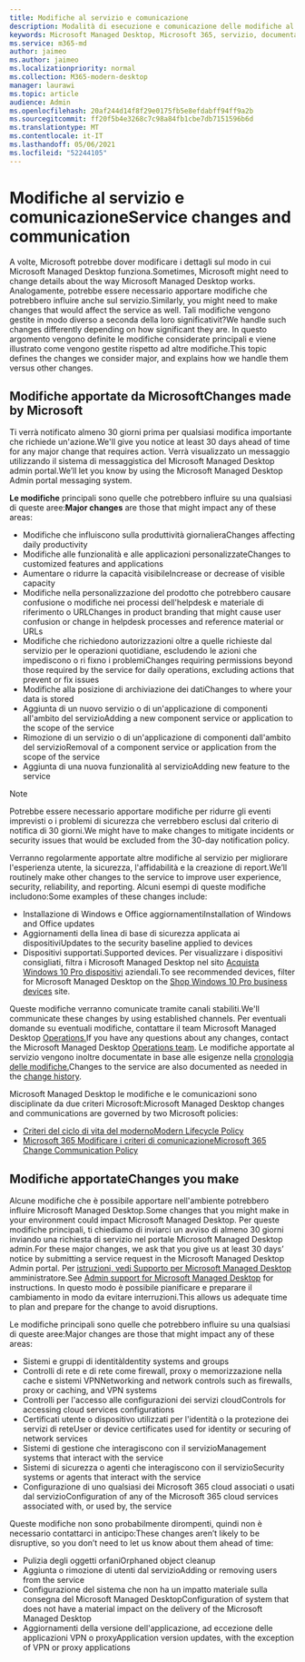 ```yaml
---
title: Modifiche al servizio e comunicazione
description: Modalità di esecuzione e comunicazione delle modifiche al servizio
keywords: Microsoft Managed Desktop, Microsoft 365, servizio, documentazione
ms.service: m365-md
author: jaimeo
ms.author: jaimeo
ms.localizationpriority: normal
ms.collection: M365-modern-desktop
manager: laurawi
ms.topic: article
audience: Admin
ms.openlocfilehash: 20af244d14f8f29e0175fb5e8efdabff94ff9a2b
ms.sourcegitcommit: ff20f5b4e3268c7c98a84fb1cbe7db7151596b6d
ms.translationtype: MT
ms.contentlocale: it-IT
ms.lasthandoff: 05/06/2021
ms.locfileid: "52244105"
---
```

# <a name="service-changes-and-communication"></a><span data-ttu-id="d49eb-104">Modifiche al servizio e comunicazione</span><span class="sxs-lookup"><span data-stu-id="d49eb-104">Service changes and communication</span></span>

<span data-ttu-id="d49eb-105">A volte, Microsoft potrebbe dover modificare i dettagli sul modo in cui Microsoft Managed Desktop funziona.</span><span class="sxs-lookup"><span data-stu-id="d49eb-105">Sometimes, Microsoft might need to change details about the way Microsoft Managed Desktop works.</span></span> <span data-ttu-id="d49eb-106">Analogamente, potrebbe essere necessario apportare modifiche che potrebbero influire anche sul servizio.</span><span class="sxs-lookup"><span data-stu-id="d49eb-106">Similarly, you might need to make changes that would affect the service as well.</span></span> <span data-ttu-id="d49eb-107">Tali modifiche vengono gestite in modo diverso a seconda della loro significativit?</span><span class="sxs-lookup"><span data-stu-id="d49eb-107">We handle such changes differently depending on how significant they are.</span></span> <span data-ttu-id="d49eb-108">In questo argomento vengono definite le modifiche considerate principali e viene illustrato come vengono gestite rispetto ad altre modifiche.</span><span class="sxs-lookup"><span data-stu-id="d49eb-108">This topic defines the changes we consider major, and explains how we handle them versus other changes.</span></span>



## <a name="changes-made-by-microsoft"></a><span data-ttu-id="d49eb-109">Modifiche apportate da Microsoft</span><span class="sxs-lookup"><span data-stu-id="d49eb-109">Changes made by Microsoft</span></span>

<span data-ttu-id="d49eb-110">Ti verrà notificato almeno 30 giorni prima per qualsiasi modifica importante che richiede un'azione.</span><span class="sxs-lookup"><span data-stu-id="d49eb-110">We'll give you notice at least 30 days ahead of time for any major change that requires action.</span></span> <span data-ttu-id="d49eb-111">Verrà visualizzato un messaggio utilizzando il sistema di messaggistica del Microsoft Managed Desktop admin portal.</span><span class="sxs-lookup"><span data-stu-id="d49eb-111">We’ll let you know by using the Microsoft Managed Desktop Admin portal messaging system.</span></span>

<span data-ttu-id="d49eb-112">**Le modifiche** principali sono quelle che potrebbero influire su una qualsiasi di queste aree:</span><span class="sxs-lookup"><span data-stu-id="d49eb-112">**Major changes** are those that might impact any of these areas:</span></span>
- <span data-ttu-id="d49eb-113">Modifiche che influiscono sulla produttività giornaliera</span><span class="sxs-lookup"><span data-stu-id="d49eb-113">Changes affecting daily productivity</span></span>
- <span data-ttu-id="d49eb-114">Modifiche alle funzionalità e alle applicazioni personalizzate</span><span class="sxs-lookup"><span data-stu-id="d49eb-114">Changes to customized features and applications</span></span>
- <span data-ttu-id="d49eb-115">Aumentare o ridurre la capacità visibile</span><span class="sxs-lookup"><span data-stu-id="d49eb-115">Increase or decrease of visible capacity</span></span>
- <span data-ttu-id="d49eb-116">Modifiche nella personalizzazione del prodotto che potrebbero causare confusione o modifiche nei processi dell'helpdesk e materiale di riferimento o URL</span><span class="sxs-lookup"><span data-stu-id="d49eb-116">Changes in product branding that might cause user confusion or change in helpdesk processes and reference material or URLs</span></span>
- <span data-ttu-id="d49eb-117">Modifiche che richiedono autorizzazioni oltre a quelle richieste dal servizio per le operazioni quotidiane, escludendo le azioni che impediscono o ri fixno i problemi</span><span class="sxs-lookup"><span data-stu-id="d49eb-117">Changes requiring permissions beyond those required by the service for daily operations, excluding actions that prevent or fix issues</span></span>
- <span data-ttu-id="d49eb-118">Modifiche alla posizione di archiviazione dei dati</span><span class="sxs-lookup"><span data-stu-id="d49eb-118">Changes to where your data is stored</span></span>
- <span data-ttu-id="d49eb-119">Aggiunta di un nuovo servizio o di un'applicazione di componenti all'ambito del servizio</span><span class="sxs-lookup"><span data-stu-id="d49eb-119">Adding a new component service or application to the scope of the service</span></span>
- <span data-ttu-id="d49eb-120">Rimozione di un servizio o di un'applicazione di componenti dall'ambito del servizio</span><span class="sxs-lookup"><span data-stu-id="d49eb-120">Removal of a component service or application from the scope of the service</span></span>
- <span data-ttu-id="d49eb-121">Aggiunta di una nuova funzionalità al servizio</span><span class="sxs-lookup"><span data-stu-id="d49eb-121">Adding new feature to the service</span></span>

> [!NOTE]
> <span data-ttu-id="d49eb-122">Potrebbe essere necessario apportare modifiche per ridurre gli eventi imprevisti o i problemi di sicurezza che verrebbero esclusi dal criterio di notifica di 30 giorni.</span><span class="sxs-lookup"><span data-stu-id="d49eb-122">We might have to make changes to mitigate incidents or security issues that would be excluded from the 30-day notification policy.</span></span>

<span data-ttu-id="d49eb-123">Verranno regolarmente apportate altre modifiche al servizio per migliorare l'esperienza utente, la sicurezza, l'affidabilità e la creazione di report.</span><span class="sxs-lookup"><span data-stu-id="d49eb-123">We’ll routinely make other changes to the service to improve user experience, security, reliability, and reporting.</span></span> <span data-ttu-id="d49eb-124">Alcuni esempi di queste modifiche includono:</span><span class="sxs-lookup"><span data-stu-id="d49eb-124">Some examples of these changes include:</span></span>

- <span data-ttu-id="d49eb-125">Installazione di Windows e Office aggiornamenti</span><span class="sxs-lookup"><span data-stu-id="d49eb-125">Installation of Windows and Office updates</span></span>
- <span data-ttu-id="d49eb-126">Aggiornamenti della linea di base di sicurezza applicata ai dispositivi</span><span class="sxs-lookup"><span data-stu-id="d49eb-126">Updates to the security baseline applied to devices</span></span>
- <span data-ttu-id="d49eb-127">Dispositivi supportati.</span><span class="sxs-lookup"><span data-stu-id="d49eb-127">Supported devices.</span></span> <span data-ttu-id="d49eb-128">Per visualizzare i dispositivi consigliati, filtra i Microsoft Managed Desktop nel sito [Acquista Windows 10 Pro dispositivi](https://www.microsoft.com/windowsforbusiness/view-all-devices) aziendali.</span><span class="sxs-lookup"><span data-stu-id="d49eb-128">To see recommended devices, filter for Microsoft Managed Desktop on the [Shop Windows 10 Pro business devices](https://www.microsoft.com/windowsforbusiness/view-all-devices) site.</span></span>

<span data-ttu-id="d49eb-129">Queste modifiche verranno comunicate tramite canali stabiliti.</span><span class="sxs-lookup"><span data-stu-id="d49eb-129">We'll communicate these changes by using established channels.</span></span> <span data-ttu-id="d49eb-130">Per eventuali domande su eventuali modifiche, contattare il team Microsoft Managed Desktop [Operations.](../working-with-managed-desktop/admin-support.md)</span><span class="sxs-lookup"><span data-stu-id="d49eb-130">If you have any questions about any changes, contact the Microsoft Managed Desktop [Operations team](../working-with-managed-desktop/admin-support.md).</span></span> <span data-ttu-id="d49eb-131">Le modifiche apportate al servizio vengono inoltre documentate in base alle esigenze nella [cronologia delle modifiche.](../change-history-managed-desktop.md)</span><span class="sxs-lookup"><span data-stu-id="d49eb-131">Changes to the service are also documented as needed in the [change history](../change-history-managed-desktop.md).</span></span>

<span data-ttu-id="d49eb-132">Microsoft Managed Desktop le modifiche e le comunicazioni sono disciplinate da due criteri Microsoft:</span><span class="sxs-lookup"><span data-stu-id="d49eb-132">Microsoft Managed Desktop changes and communications are governed by two Microsoft policies:</span></span>
- [<span data-ttu-id="d49eb-133">Criteri del ciclo di vita del moderno</span><span class="sxs-lookup"><span data-stu-id="d49eb-133">Modern Lifecycle Policy</span></span>](https://support.microsoft.com/help/30881/modern-lifecycle-policy)
- [<span data-ttu-id="d49eb-134">Microsoft 365 Modificare i criteri di comunicazione</span><span class="sxs-lookup"><span data-stu-id="d49eb-134">Microsoft 365 Change Communication Policy</span></span>](/office365/admin/manage/message-center)

## <a name="changes-you-make"></a><span data-ttu-id="d49eb-135">Modifiche apportate</span><span class="sxs-lookup"><span data-stu-id="d49eb-135">Changes you make</span></span>

<span data-ttu-id="d49eb-136">Alcune modifiche che è possibile apportare nell'ambiente potrebbero influire Microsoft Managed Desktop.</span><span class="sxs-lookup"><span data-stu-id="d49eb-136">Some changes that you might make in your environment could impact Microsoft Managed Desktop.</span></span> <span data-ttu-id="d49eb-137">Per queste modifiche principali, ti chiediamo di inviarci un avviso di almeno 30 giorni inviando una richiesta di servizio nel portale Microsoft Managed Desktop admin.</span><span class="sxs-lookup"><span data-stu-id="d49eb-137">For these major changes, we ask that you give us at least 30 days’ notice by submitting a service request in the Microsoft Managed Desktop Admin portal.</span></span> <span data-ttu-id="d49eb-138">Per [istruzioni, vedi Supporto per Microsoft Managed Desktop](../working-with-managed-desktop/admin-support.md) amministratore.</span><span class="sxs-lookup"><span data-stu-id="d49eb-138">See [Admin support for Microsoft Managed Desktop](../working-with-managed-desktop/admin-support.md) for instructions.</span></span> <span data-ttu-id="d49eb-139">In questo modo è possibile pianificare e preparare il cambiamento in modo da evitare interruzioni.</span><span class="sxs-lookup"><span data-stu-id="d49eb-139">This allows us adequate time to plan and prepare for the change to avoid disruptions.</span></span>

<span data-ttu-id="d49eb-140">Le modifiche principali sono quelle che potrebbero influire su una qualsiasi di queste aree:</span><span class="sxs-lookup"><span data-stu-id="d49eb-140">Major changes are those that might impact any of these areas:</span></span>

- <span data-ttu-id="d49eb-141">Sistemi e gruppi di identità</span><span class="sxs-lookup"><span data-stu-id="d49eb-141">Identity systems and groups</span></span>
- <span data-ttu-id="d49eb-142">Controlli di rete e di rete come firewall, proxy o memorizzazione nella cache e sistemi VPN</span><span class="sxs-lookup"><span data-stu-id="d49eb-142">Networking and network controls such as firewalls, proxy or caching, and VPN systems</span></span>
- <span data-ttu-id="d49eb-143">Controlli per l'accesso alle configurazioni dei servizi cloud</span><span class="sxs-lookup"><span data-stu-id="d49eb-143">Controls for accessing cloud services configurations</span></span>
- <span data-ttu-id="d49eb-144">Certificati utente o dispositivo utilizzati per l'identità o la protezione dei servizi di rete</span><span class="sxs-lookup"><span data-stu-id="d49eb-144">User or device certificates used for identity or securing of network services</span></span>
- <span data-ttu-id="d49eb-145">Sistemi di gestione che interagiscono con il servizio</span><span class="sxs-lookup"><span data-stu-id="d49eb-145">Management systems that interact with the service</span></span>
- <span data-ttu-id="d49eb-146">Sistemi di sicurezza o agenti che interagiscono con il servizio</span><span class="sxs-lookup"><span data-stu-id="d49eb-146">Security systems or agents that interact with the service</span></span>
- <span data-ttu-id="d49eb-147">Configurazione di uno qualsiasi dei Microsoft 365 cloud associati o usati dal servizio</span><span class="sxs-lookup"><span data-stu-id="d49eb-147">Configuration of any of the Microsoft 365 cloud services associated with, or used by, the service</span></span>

<span data-ttu-id="d49eb-148">Queste modifiche non sono probabilmente dirompenti, quindi non è necessario contattarci in anticipo:</span><span class="sxs-lookup"><span data-stu-id="d49eb-148">These changes aren’t likely to be disruptive, so you don’t need to let us know about them ahead of time:</span></span>

- <span data-ttu-id="d49eb-149">Pulizia degli oggetti orfani</span><span class="sxs-lookup"><span data-stu-id="d49eb-149">Orphaned object cleanup</span></span>
- <span data-ttu-id="d49eb-150">Aggiunta o rimozione di utenti dal servizio</span><span class="sxs-lookup"><span data-stu-id="d49eb-150">Adding or removing users from the service</span></span>
- <span data-ttu-id="d49eb-151">Configurazione del sistema che non ha un impatto materiale sulla consegna del Microsoft Managed Desktop</span><span class="sxs-lookup"><span data-stu-id="d49eb-151">Configuration of system that does not have a material impact on the delivery of the Microsoft Managed Desktop</span></span>
- <span data-ttu-id="d49eb-152">Aggiornamenti della versione dell'applicazione, ad eccezione delle applicazioni VPN o proxy</span><span class="sxs-lookup"><span data-stu-id="d49eb-152">Application version updates, with the exception of VPN or proxy applications</span></span>